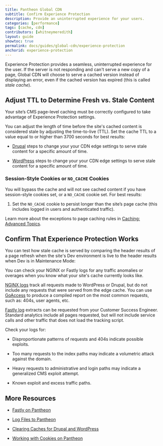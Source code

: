 ```yaml
---
title: Pantheon Global CDN
subtitle: Confirm Experience Protection
description: Provide an uninterrupted experience for your users.
categories: [performance]
tags: [cache, cdn]
contributors: [whitneymeredith]
layout: guide
showtoc: true
permalink: docs/guides/global-cdn/experience-protection
anchorid: experience-protection
---
```


Experience Protection provides a seamless, uninterrupted experience for the user. If the server is not responding and can't serve a new copy of a page, Global CDN will choose to serve a cached version instead of displaying an error, even if the cached version has expired (this is called _stale cache_).

## Adjust TTL to Determine Fresh vs. Stale Content

Your site’s CMS page-level caching must be correctly configured to take advantage of Experience Protection settings.

You can adjust the length of time before the site's cached content is considered stale by adjusting the time-to-live (TTL). Set the cache TTL to a value equal to or higher than 3700 seconds for best results:

- [Drupal](/drupal-cache#drupal-8-performance-configuration) steps to change your your CDN edge settings to serve stale content for a specific amount of time.

- [WordPress](/wordpress-cache-plugin#pantheon-page-cache-plugin-configuration) steps to change your your CDN edge settings to serve stale content for a specific amount of time.

### Session-Style Cookies or `NO_CACHE` Cookies 

You will bypass the cache and will not see cached content if you have session-style cookies set, or a `NO_CACHE` cookie set. For best results:

1. Set the `NO_CACHE` cookie to persist longer than the site’s page cache (this includes logged in users and authenticated traffic). 

Learn more about the exceptions to page caching rules in [Caching: Advanced Topics](/caching-advanced-topics#allow-a-user-to-bypass-the-cache).

## Confirm That Experience Protection Works

You can test how stale cache is served by comparing the header results of a page refresh when the site's Dev environment is live to the header results when Dev is in Maintenance Mode:

<Partial file="global-cdn-test-cache.md" />

You can check your NGINX or Fastly logs for any traffic anomalies or overages when you know what your site's cache currently looks like.

[NGINX logs](/logs#available-logs) track all requests made to WordPress or Drupal, but do not include any requests that were served from the edge cache. You can use [GoAccess](/nginx-access-log) to produce a compiled report on the most common requests, such as: 404s, user agents, etc.

[Fastly log](/guides/integrations#_logging-endpoints) extracts can be requested from your Customer Success Engineer. Standard analytics include all pages requested, but will not include service calls and other traffic that does not load the tracking script.

Check your logs for:

- Disproportionate patterns of requests and 404s indicate possible exploits.

- Too many requests to the index paths may indicate a volumetric attack against the domain.

- Heavy requests to administrative and login paths may indicate a generalized CMS exploit attempt.

- Known exploit and excess traffic paths.


## More Resources

- [Fastly on Pantheon](/guides/fastly-pantheon) 

- [Log Files to Pantheon](/logs)

- [Clearing Caches for Drupal and WordPress](/clear-caches)

- [Working with Cookies on Pantheon](/cookies)

